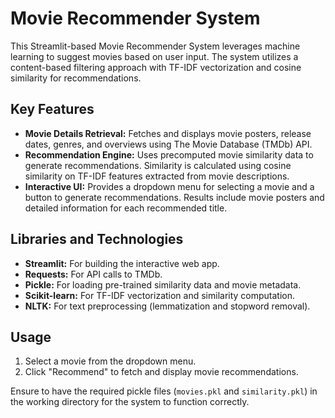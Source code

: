 # Movie Recommender System

This Streamlit-based Movie Recommender System leverages machine learning to suggest movies based on user input. The system utilizes a content-based filtering approach with TF-IDF vectorization and cosine similarity for recommendations.

## Key Features

- **Movie Details Retrieval:** Fetches and displays movie posters, release dates, genres, and overviews using The Movie Database (TMDb) API.
- **Recommendation Engine:** Uses precomputed movie similarity data to generate recommendations. Similarity is calculated using cosine similarity on TF-IDF features extracted from movie descriptions.
- **Interactive UI:** Provides a dropdown menu for selecting a movie and a button to generate recommendations. Results include movie posters and detailed information for each recommended title.

## Libraries and Technologies

- **Streamlit:** For building the interactive web app.
- **Requests:** For API calls to TMDb.
- **Pickle:** For loading pre-trained similarity data and movie metadata.
- **Scikit-learn:** For TF-IDF vectorization and similarity computation.
- **NLTK:** For text preprocessing (lemmatization and stopword removal).

## Usage

1. Select a movie from the dropdown menu.
2. Click "Recommend" to fetch and display movie recommendations.

Ensure to have the required pickle files (`movies.pkl` and `similarity.pkl`) in the working directory for the system to function correctly.
